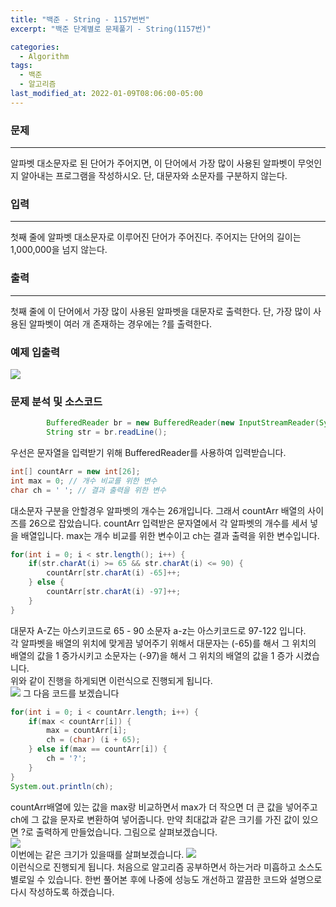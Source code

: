 ```yaml
---
title: "백준 - String - 1157번번"
excerpt: "백준 단계별로 문제풀기 - String(1157번)"

categories:
  - Algorithm
tags:
  - 백준
  - 알고리즘
last_modified_at: 2022-01-09T08:06:00-05:00
---
```


### **문제**

---

알파벳 대소문자로 된 단어가 주어지면, 이 단어에서 가장 많이 사용된 알파벳이 무엇인지 알아내는 프로그램을 작성하시오. 단, 대문자와 소문자를 구분하지 않는다.

### **입력**

---

첫째 줄에 알파벳 대소문자로 이루어진 단어가 주어진다. 주어지는 단어의 길이는 1,000,000을 넘지 않는다.

### **출력**

---

첫째 줄에 이 단어에서 가장 많이 사용된 알파벳을 대문자로 출력한다. 단, 가장 많이 사용된 알파벳이 여러 개 존재하는 경우에는 ?를 출력한다.

### **예제 입출력**

![](https://gitdevjjong.github.io/assets/images/Baekjoon/Baekjoon1157.PNG)

### **문제 분석 및 소스코드**

```java
        BufferedReader br = new BufferedReader(new InputStreamReader(System.in));
        String str = br.readLine();
```

우선은 문자열을 입력받기 위해 BufferedReader를 사용하여 입력받습니다.

```java
int[] countArr = new int[26];
int max = 0; // 개수 비교를 위한 변수
char ch = ' '; // 결과 출력을 위한 변수
```

대소문자 구분을 안할경우 알파벳의 개수는 26개입니다. 그래서 countArr 배열의 사이즈를 26으로 잡았습니다. countArr 입력받은 문자열에서 각 알파벳의 개수를 세서 넣을 배열입니다. max는 개수 비교를 위한 변수이고 ch는 결과 출력을 위한 변수입니다.

```java
for(int i = 0; i < str.length(); i++) {
    if(str.charAt(i) >= 65 && str.charAt(i) <= 90) {
        countArr[str.charAt(i) -65]++;
    } else {
        countArr[str.charAt(i) -97]++;
    }
}
```

대문자 A-Z는 아스키코드로 65 - 90 소문자 a-z는 아스키코드로 97-122 입니다.  
각 알파벳을 배열의 위치에 맞게끔 넣어주기 위해서 대문자는 (-65)를 해서 그 위치의 배열의 값을 1 증가시키고 소문자는 (-97)을 해서 그 위치의 배열의 값을 1 증가 시켰습니다.  
위와 같이 진행을 하게되면 이런식으로 진행되게 됩니다.  
![](https://gitdevjjong.github.io/assets/images/Baekjoon/Baekjoon1157-2.PNG)
그 다음 코드를 보겠습니다

```java
for(int i = 0; i < countArr.length; i++) {
    if(max < countArr[i]) {
        max = countArr[i];
        ch = (char) (i + 65);
    } else if(max == countArr[i]) {
        ch = '?';
    }
}
System.out.println(ch);
```

countArr배열에 있는 값을 max랑 비교하면서 max가 더 작으면 더 큰 값을 넣어주고 ch에 그 값을 문자로 변환하여 넣어줍니다. 만약 최대값과 같은 크기를 가진 값이 있으면 ?로 출력하게 만들었습니다. 그림으로 살펴보겠습니다.  
![](https://gitdevjjong.github.io/assets/images/Baekjoon/Baekjoon1157-3.PNG)  
이번에는 같은 크기가 있을때를 살펴보겠습니다.
![](https://gitdevjjong.github.io/assets/images/Baekjoon/Baekjoon1157-4.PNG)  
이런식으로 진행되게 됩니다. 처음으로 알고리즘 공부하면서 하는거라 미흡하고 소스도 별로일 수 있습니다. 한번 풀어본 후에 나중에 성능도 개선하고 깔끔한 코드와 설명으로 다시 작성하도록 하겠습니다.
